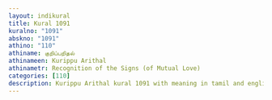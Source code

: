 ```yaml
---
layout: indikural
title: Kural 1091
kuralno: "1091"
abskno: "1091"
athino: "110"
athiname: குறிப்பறிதல்
athinameen: Kurippu Arithal
athinametr: Recognition of the Signs (of Mutual Love)
categories: [110]
description: Kurippu Arithal kural 1091 with meaning in tamil and english 
---
```


